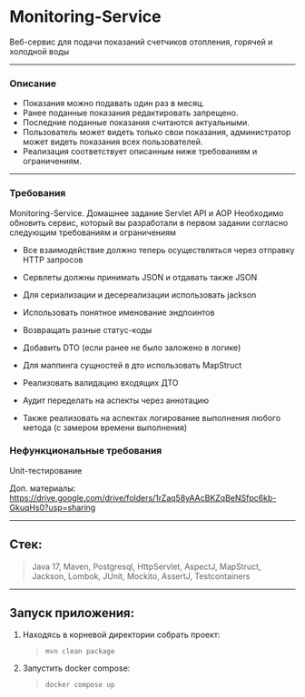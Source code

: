 # Monitoring-Service

Веб-сервис для подачи показаний счетчиков отопления, горячей и холодной воды

---

### Описание

- Показания можно подавать один раз в месяц.
- Ранее поданные показания редактировать запрещено.
- Последние поданные показания считаются актуальными.
- Пользователь может видеть только свои показания, администратор может видеть показания всех пользователей.
- Реализация соответствует описанным ниже требованиям и ограничениям.

---

### Требования

Monitoring-Service. Домашнее задание Servlet API и AOP
Необходимо обновить сервис, который вы разработали в первом задании согласно следующим требованиям и ограничениям

- Все взаимодействие должно теперь осуществляться через отправку HTTP запросов

- Сервлеты должны принимать JSON и отдавать также JSON

- Для сериализации и десереализации использовать jackson

- Использовать понятное именование эндпоинтов

- Возвращать разные статус-коды

- Добавить  DTO (если ранее не было заложено в логике)

- Для маппинга сущностей в дто использовать MapStruct

- Реализовать валидацию входящих ДТО

- Аудит переделать на аспекты через аннотацию

- Также реализовать на аспектах логирование выполнения любого метода (с замером времени выполнения)





### Нефункциональные требования

Unit-тестирование

Доп. материалы: https://drive.google.com/drive/folders/1rZaq58yAAcBKZqBeNSfpc6kb-GkuqHs0?usp=sharing

---

## Стек:

> Java 17, Maven, Postgresql, HttpServlet, AspectJ, MapStruct, Jackson, Lombok, JUnit, Mockito, AssertJ, Testcontainers

---

## Запуск приложения:

1) Находясь в корневой директории собрать проект:
    > `mvn clean package`
2) Запустить docker compose:
    > `docker compose up`

